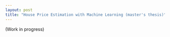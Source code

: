 ```yaml
---
layout: post
title: "House Price Estimation with Machine Learning (master's thesis)"
---
```


(Work in progress)
